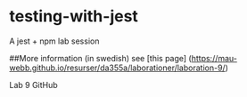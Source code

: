 # testing-with-jest
A jest + npm lab session 

##More information (in swedish)
see [this page] (https://mau-webb.github.io/resurser/da355a/laborationer/laboration-9/) 

Lab 9 GitHub

